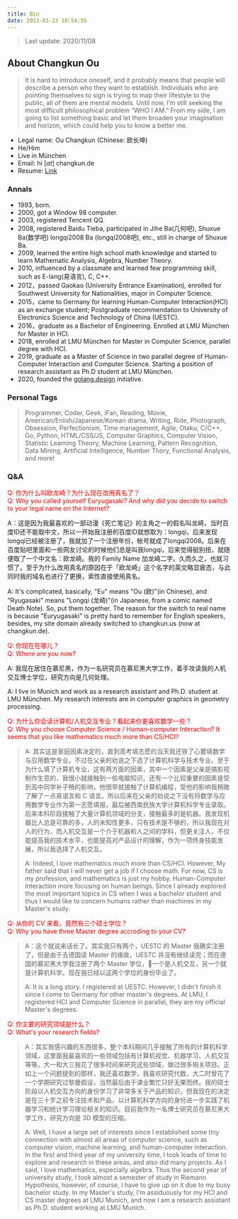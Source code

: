```yaml
---
title: Bio
date: 2013-03-23 18:54:55
---
```


> Last update: 2020/11/08

## About Changkun Ou

> It is hard to introduce oneself, and it probably means that people will describe a person who they want to establish. Individuals who are pointing themselves to sign is trying to map their lifestyle to the public, all of them are mental models. Until now, I’m still seeking the most difficult philosophical problem “WHO I AM.” From my side, I am going to list something basic and let them broaden your imagination and horizon, which could help you to know a better me.

- Legal name: Ou Changkun (Chinese: 欧长坤)
- He/Him
- Live in München
- Email: hi [_at_] changkun.de
- Resume: [Link](https://github.com/changkun/resume/blob/master/resume/resume.pdf)

### Annals

- 1993, born.
- 2000, got a Window 98 computer.
- 2003, registered Tencent QQ.
- 2008, registered Baidu Tieba, participated in Jihe Ba(几何吧), Shuxue Ba(数学吧) longqi2008 Ba (longqi2008吧), etc., still in charge of Shuxue Ba.
- 2009, learned the entire high school math knowledge and started to learn Mathematic Analysis, Algebra, Number Theory.
- 2010, influenced by a classmate and learned few programming skill, such as E-lang(易语言), C, C++.
- 2012，passed Gaokao (University Entrance Examination), enrolled for Southwest University for Nationalities, major in Computer Science.
- 2015，came to Germany for learning Human-Computer Interaction(HCI) as an exchange student; Postgraduate recommendation to University of Electronics Science and Technology of China (UESTC).
- 2016，graduate as a Bachelor of Engineering. Enrolled at LMU München for Master in HCI.
- 2018, enrolled at LMU München for Master in Computer Science, parallel degree with HCI.
- 2019, graduate as a Master of Science in two parallel degree of Human-Computer Interaction and Computer Science. Starting a position of research assistant as Ph.D student at LMU München.
- 2020, founded the [golang.design](https://golang.design) initiative.

### Personal Tags

> Programmer, Coder, Geek, iFan, Reading, Movie, American/Enlish/Japanese/Korean drama, Writing, Ride, Photograph, Obsession, Perfectionism, Time management, Agile, Otaku, C/C++, Go, Python, HTML/CSS/JS, Computer Graphics, Computer Vision, Statistic Learning Theory, Machine Learning, Pattern Recognition, Data Mining, Artificial Intelligence, Number Thory, Functional Analysis, and more!

### Q&A

<span style="color: #ff0000;">Q: 你为什么叫欧龙崎？为什么现在改用真名了？</span></br>
<span style="color: #ff0000;">Q: Why you called yourself Euryugasaki? And why did you decide to switch to your legal name on the Internet?</span>

A：这是因为我最喜欢的一部动漫《死亡笔记》的主角之一的假名叫龙崎，当时百度ID还不能取中文，所以一开始我注册的百度ID就想取为：longqi，后来发现longqi已经被注册了，我就加了一个注册年份，帐号就成了longqi2008。后来在百度贴吧里面和一些网友讨论的时候他们总是叫我longqi，后来觉得挺别扭，就随便取了一个中文名：欧龙崎。我的 Family Name 加龙崎二字。久而久之，也就习惯了。至于为什么改用真名的原因在于「欧龙崎」这个名字的英文略显疲态，与此同时我的域名也进行了更换，索性直接使用真名。

A: It's complicated, basically, "Eu" means "Ou (欧)"(in Chinese), and "Ryugasaki" means "Longqi (龙崎)"(in Japanese, from a comic named Death Note). So, put them together. The reason for the switch to real name is because "Euryugasaki" is pretty hard to remember for English speakers, besides, my site domain already switched to changkun.us (now at changkun.de). 

<span style="color: #ff0000;">Q: 你现在在哪儿？</span></br>
<span style="color: #ff0000;">Q: Where are you now?</span>

A: 我现在居住在慕尼黑，作为一名研究员在慕尼黑大学工作，着手攻读我的人机交互博士学位，研究方向是几何处理。

A: I live in Munich and work as a research assistant and Ph.D. student at LMU München. My research interests are in computer graphics in geometry processing.

<span style="color: #ff0000;">Q: 为什么你会读计算机/人机交互专业？看起来你更喜欢数学一些？</span></br>
<span style="color: #ff0000;">Q: Why you choose Computer Science / Human-computer Interaction? It seems that you like mathematics much more than CS/HCI?</span>

> A: 其实这是家庭因素决定的，直到高考填志愿的当天我还铁了心要填数学与应用数学专业，不过在父亲的劝说之下选了计算机科学与技术专业。至于为什么填了计算机专业，这有两方面的因素，其中一个因素是父亲是搞影视制作生意的，我很小就接触到一些电脑知识。还有一个比较重要的因素是受到高中同学补子畅的影响，他很早就接触了计算机编程，受他的影响我稍微了解了一点易语言和 C 语言。所以后来在父亲的劝说之下没有将数学与应用数学专业作为第一志愿填报，最后被西南民族大学计算机科学专业录取。后来本科阶段接触了大量计算机领域的分支，接触最多的是机器。我发现机器比人总是可靠的多，人的未知性更多，只有技术是不够的，所以我现在对人的行为，而人机交互是一个介于机器和人之间的学科，但更关注人，不仅能提高我的技术水平，也能提高对产品设计的理解，作为一项终身技能发展，所以我选择了人机交互。
>
> A: Indeed, I love mathematics much more than CS/HCI. However, My father said that I will never get a job if I choose math. For now, CS is my profession, and mathematics is just my hobby. Human-Computer Interaction more focusing on human beings. Since I already explored the most important topics in CS when I was a bachelor student and thus I would like to concern humans rather than machines in my Master's study.

<span style="color: #ff0000;">Q: 从你的 CV 来看，竟然有三个硕士学位？</span></br>
<span style="color: #ff0000;">Q: Why you have three Master degree accroding to your CV?</span>

> A：这个就说来话长了。其实我只有两个，UESTC 的 Master 我确实注册了，但是由于去德国读 Master 的缘故，UESTC 并没有继续读完；而在德国的慕尼黑大学我注册了两个 Master 学位，一个是人机交互，另一个就是计算机科学。现在我已经以这两个学位的身份毕业了。
>
> A: It is a long story. I registered at UESTC. However, I didn't finish it since I come to Germany for other master's degrees. At LMU, I registered HCI and Computer Science in parallel, they are my official Master's degrees.

<span style="color: #ff0000;">Q: 你主要的研究领域是什么？</span></br>
<span style="color: #ff0000;">Q: What's your research fields? </span>

> A：其实我感兴趣的东西很多，整个本科期间几乎接触了所有的计算机科学领域，这里面我最喜欢的一些领域包括有计算机视觉、机器学习、人机交互等等。大一和大三我花了很多时间来研究这些领域，做过很多相关项目。正如上一个问题提到的那样，我还喜欢数学，我喜欢研究代数，大二时曾花了一个学期研究过黎曼假设，当然最后由于课业繁忙只好无果而终。我的硕士阶段以人机交互方向的身份学习了非常多关于产品的知识，但我现在的决定是在三十岁之前专注技术和产品，以计算机科学方向的身份进一步实践了机器学习和统计学习理论相关的知识。目前我作为一名博士研究员在慕尼黑大学工作，研究方向是 3D 模型的压缩。
>
> A: Well, I have a large set of interests since I established some tiny connection with almost all areas of computer science, such as computer vision, machine learning, and human-computer interaction. In the first and third year of my university time, I took loads of time to explore and research in these areas, and also did many projects. As I said, I love mathematics, especially algebra. Thus the second year of university study, I took almost a semester of study in Riemann Hypothesis, however, of course, I have to give up on it due to my busy bachelor study. In my Master's study, I'm assiduously for my HCI and CS master degrees at LMU Munich, and now I am a research assistant as Ph.D. student working at LMU Munich.